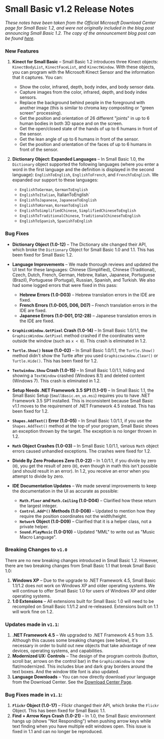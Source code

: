 # Small Basic v1.2 Release Notes

*These notes have been taken from the Official Microsoft Download Center
page for Small Basic 1.2, and were not originally included in the blog post
announcing Small Basic 1.2. The copy of the announcement blog post can be
found [here](./README.md).*

### New Features

1. **Kinect for Small Basic** &ndash; Small Basic 1.2 introduces three
   Kinect objects: `KinectBodyList`, `KinectFaceList`, and `KinectWindow`.
   With these objects, you can program with the Microsoft Kinect Sensor
   and the information that it captures. You can:
   
    - Show the color, infrared, depth, body index, and body sensor data.
    - Capture images from the color, infrared, depth, and body index
      sensors.
    - Replace the background behind people in the foreground with another
      image (this is similar to chroma key compositing or "green screen"
      processing).
    - Get the position and orientation of 26 different "joints" in up to
      6 human bodies in both 3D space and on the screen.
    - Get the open/closed state of the hands of up to 6 humans in front
      of the sensor.
    - Get the lean angle of up to 6 humans in front of the sensor.
    - Get the position and orientation of the faces of up to 6 humans in
      front of the sensor.
    
2. **Dictionary Object: Expanded Languages** &ndash; In Small Basic 1.0,
   the `Dictionary` object supported the following languages (where you
   enter a word in the first language and the definition is displayed in
   the second language): `EnglishToEnglish`, `EnglishToFrench`, and
   `FrenchToEnglish`. We expanded our support to these languages:
   
    - `EnglishToGerman`, `GermanToEnglish`
    - `EnglishToItalian`, ÌtalianToEnglish`
    - `EnglishToJapanese`, `JapaneseToEnglish`
    - `EnglishToKorean`, `KoreanToEnglish`
    - `EnglishToSimplifiedChinese`, `SimplifiedChineseToEnglish`
    - `EnglishToTraditionalChinese`, `TraditionalChineseToEnglish`
    - `EnglishToSpanish`, `SpanishToEnglish`


### Bug Fixes

- **Dictionary Object (1.0-12)** &ndash; The Dictionary site changed their
  API, which broke the `Dictionary` Object for Small Basic 1.0 and 1.1. This
  has been fixed for Small Basic 1.2.
- **Language Improvements** &ndash; We made thorough reviews and updated the
  UI text for these languages: Chinese (Simplified), Chinese (Traditional),
  Czech, Dutch, French, German, Hebrew, Italian, Japanese, Portuguese (Brazil),
  Portuguese (Portugal), Russian, Spanish, and Turkish. We also had some logged
  errors that were fixed in this pass:  
  
   - **Hebrew Errors (1.0-D03)** &ndash; Hebrew translation errors in the IDE are
     fixed.
   - **French Errors (1.0-D05, D06, D07)** &ndash; French translation errors in
     the IDE are fixed.
   - **Japanese Errors (1.0-D01, D12-28)** &ndash; Japanese translation errors in
     the IDE are fixed.    
- **`GraphicsWindow.GetPixel` Crash (1.0-14)** &ndash; In Small Basic 1.0/1.1, the
  `GraphicsWindow.GetPixel` method crashed if the coordinates were outside the
  window (such as `x < 0`). This crash is eliminated in 1.2.
- **`Turtle.Show()` Issue (1.0-02)** &ndash; In Small Basic 1.0/1.1, the
  `Turtle.Show()` method didn't show the Turtle after you used `Graphicswindow.Clear()`
  or `Turtle.Hide()`. This has been fixed for 1.2.
- **`Textwindow.Show` Crash (1.0-15)** &ndash; In Small Basic 1.0/1.1, hiding and
  showing a `TextWindow` crashed (Windows 8.1) and deleted content (Windows 7). This
  crash is eliminated in 1.2.
- **Setup Needs .NET Framework 3.5 SP1 (1.1-01)** &ndash; In Small Basic 1.1, the
  Small Basic Setup (`SmallBasic.en_us.msi`) requires you to have .NET Framework
  3.5 SP1 installed. This is inconsistent because Small Basic v1.1 moves to the
  requirement of .NET Framework 4.5 instead. This has been fixed for 1.2.
- **`Shapes.AddText()` Error (1.0-05)** &ndash; In Small Basic 1.0/1.1, if you use
  the `Shapes.AddText()` method at the top of your program, Small Basic shows an
  exception thrown by the target. The exception is no longer thrown in 1.2.
- **`Math` Object Crashes (1.0-03)** &ndash; In Small Basic 1.0/1.1, various `Math`
  object errors caused unhandled exceptions. The crashes were fixed for 1.2.
- **Divide By Zero Produces Zero (1.0-22)** &ndash; In 1.0/1.1, if you divide by
  zero (`0`), you get the result of zero (`0`), even though in math this isn't
  possible (and should result in an error). In 1.2, you receive an error when you
  attempt to divide by zero.
- **IDE Documentation Updates** &ndash; We made several improvements to keep the
  documentation in the UI as accurate as possible:
  
   - **`Math.Floor` and `Math.Ceiling` (1.0-D04)** &ndash; Clarified how these
     return the largest integer.
   - **`Control.Add*()` Methods (1.0-D08)** &ndash; Updated to mention how they
     require the position coordinates not the width/height.
   - **`Network` Object (1.0-D09)** &ndash; Clarified that it is a helper class,
     not a private helper.
   - **`Sound.PlayMusic` (1.0-D10)** &ndash; Updated "MML" to write out as
     "Music Macro Language".
     
     
### Breaking Changes to `v1.0`

There are no new breaking changes introduced in Small Basic 1.2. However, there
are two breaking changes from Small Basic 1.1 that break Small Basic 1.0:

1. **Windows XP** &ndash; Due to the upgrade to .NET Framework 4.5, Small Basic
   1.1/1.2 does not work on Windows XP and older operating systems. We will
   continue to offer Small Basic 1.0 for users of Windows XP and older operating
   systems.
2. **1.0 Extensions** &ndash; All extensions built for Small Basic 1.0 will need
   to be recompiled on Small Basic 1.1/1.2 and re-released. Extensions built on
   1.1 will work fine on 1.2.
   
   
### Updates made in `v1.1`:

1. **.NET Framework 4.5** &ndash; We upgraded to .NET Framework 4.5 from 3.5.
   Although this causes some breaking changes (see below), it's necessary in
   order to build out new objects that take advantage of new devices, operating
   systems, and capabilities.
2. **Modernized UX: Controls** &ndash; The design of the program controls (button,
   scroll bar, arrows on the control bar) in the `GraphicsWindow` is now 
   flat/modernized. This includes blue and dark gray borders around the text boxes.
   And the window title font is also updated.
3. **Language Downloads** &ndash; You can now directly download your language from
   the Download Center. See the 
   [Download Center Page](https://www.microsoft.com/en-US/download/details.aspx?id=46392).
   
   
### Bug Fixes made in `v1.1`:

1. **`Flickr` Object (1.0-17)** &ndash; Flickr changed their API, which broke the 
   `Flickr` Object. This has been fixed for Small Basic 1.1.
2. **Find + Arrow Keys Crash (1.0-21)** &ndash; In 1.0, the Small Basic environment 
   hangs up (shows "Not Responding") when pushing arrow keys while text finding when 
   you have multiple edit windows open. This issue is fixed in 1.1 and can no longer 
   be reproduced.